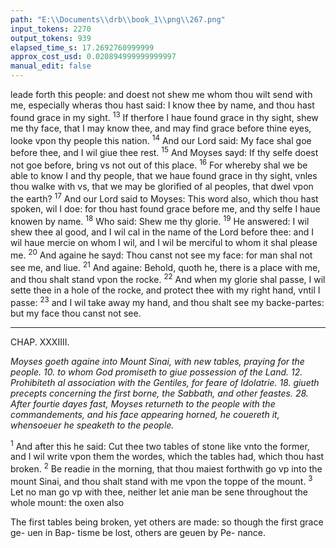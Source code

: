 ```yaml
---
path: "E:\\Documents\\drb\\book_1\\png\\267.png"
input_tokens: 2270
output_tokens: 939
elapsed_time_s: 17.2692760999999
approx_cost_usd: 0.020894999999999997
manual_edit: false
---
```

leade forth this people: and doest not shew me whom thou wilt send with me, especially wheras thou hast said: I know thee by name, and thou hast found grace in my sight. <sup>13</sup> If therfore I haue found grace in thy sight, shew me thy face, that I may know thee, and may find grace before thine eyes, looke vpon thy people this nation. <sup>14</sup> And our Lord said: My face shal goe before thee, and I wil giue thee rest. <sup>15</sup> And Moyses sayd: If thy selfe doest not goe before, bring vs not out of this place. <sup>16</sup> For whereby shal we be able to know I and thy people, that we haue found grace in thy sight, vnles thou walke with vs, that we may be glorified of al peoples, that dwel vpon the earth? <sup>17</sup> And our Lord said to Moyses: This word also, which thou hast spoken, wil I doe: for thou hast found grace before me, and thy selfe I haue knowen by name. <sup>18</sup> Who said: Shew me thy glorie. <sup>19</sup> He answered: I wil shew thee al good, and I wil cal in the name of the Lord before thee: and I wil haue mercie on whom I wil, and I wil be merciful to whom it shal please me. <sup>20</sup> And againe he sayd: Thou canst not see my face: for man shal not see me, and liue. <sup>21</sup> And againe: Behold, quoth he, there is a place with me, and thou shalt stand vpon the rocke. <sup>22</sup> And when my glorie shal passe, I wil sette thee in a hole of the rocke, and protect thee with my right hand, vntil I passe: <sup>23</sup> and I wil take away my hand, and thou shalt see my backe-partes: but my face thou canst not see.

<hr>

CHAP. XXXIIII.

*Moyses goeth againe into Mount Sinai, with new tables, praying for the people. 10. to whom God promiseth to giue possession of the Land. 12. Prohibiteth al association with the Gentiles, for feare of Idolatrie. 18. giueth precepts concerning the first borne, the Sabbath, and other feastes. 28. After fourtie dayes fast, Moyses returneth to the people with the commandements, and his face appearing horned, he couereth it, whensoeuer he speaketh to the people.*

<sup>1</sup> And after this he said: Cut thee two tables of stone like vnto the former, and I wil write vpon them the wordes, which the tables had, which thou hast broken. <sup>2</sup> Be readie in the morning, that thou maiest forthwith go vp into the mount Sinai, and thou shalt stand with me vpon the toppe of the mount. <sup>3</sup> Let no man go vp with thee, neither let anie man be sene throughout the whole mount: the oxen also

[^1]: The vision of God in glorie, is a grace.

[^2]: God by his grace maketh his seruants to cal vpon his name. s. *Aug. q. 154. in Exod.*

[^3]: None in this life can see God as Saints do in glorie.

[^4]: *Isa. 7. vid. Dom. S. Chrysost. ho. 4. de in copre. Dei natura.*

<aside>The first tables being broken, yet others are made: so though the first grace ge- uen in Bap- tisme be lost, others are geuen by Pe- nance.</aside>